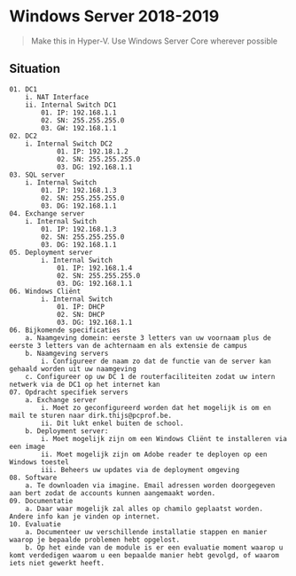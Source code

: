 # Windows Server 2018-2019

> Make this in Hyper-V.
> Use Windows Server Core wherever possible


## Situation

    01. DC1
        i. NAT Interface
        ii. Internal Switch DC1
            01. IP: 192.168.1.1
            02. SN: 255.255.255.0
            03. GW: 192.168.1.1
    02. DC2
        i. Internal Switch DC2
                01. IP: 192.18.1.2
                02. SN: 255.255.255.0
                03. DG: 192.168.1.1
    03. SQL server
        i. Internal Switch
            01. IP: 192.168.1.3
            02. SN: 255.255.255.0
            03. DG: 192.168.1.1
    04. Exchange server
        i. Internal Switch
            01. IP: 192.168.1.3
            02. SN: 255.255.255.0
            03. DG: 192.168.1.1
    05. Deployment server
            i. Internal Switch
                01. IP: 192.168.1.4
                02. SN: 255.255.255.0
                03. DG: 192.168.1.1
    06. Windows Cliënt
            i. Internal Switch
                01. IP: DHCP
                02. SN: DHCP
                03. DG: 192.168.1.1
    06. Bijkomende specificaties
        a. Naamgeving domein: eerste 3 letters van uw voornaam plus de eerste 3 letters van de achternaam en als extensie de campus
        b. Naamgeving servers
            i. Configureer de naam zo dat de functie van de server kan gehaald worden uit uw naamgeving
        c. Configureer op uw DC 1 de routerfaciliteiten zodat uw intern netwerk via de DC1 op het internet kan
    07. Opdracht specifiek servers
        a. Exchange server
            i. Moet zo geconfigureerd worden dat het mogelijk is om en mail te sturen naar dirk.thijs@pcprof.be.
            ii. Dit lukt enkel buiten de school.
        b. Deployment server:
            i. Moet mogelijk zijn om een Windows Cliënt te installeren via een image
            ii. Moet mogelijk zijn om Adobe reader te deployen op een Windows toestel
            iii. Beheers uw updates via de deployment omgeving
    08. Software
        a. Te downloaden via imagine. Email adressen worden doorgegeven aan bert zodat de accounts kunnen aangemaakt worden.
    09. Documentatie
        a. Daar waar mogelijk zal alles op chamilo geplaatst worden. Andere info kan je vinden op internet.
    10. Evaluatie
        a. Documenteer uw verschillende installatie stappen en manier waarop je bepaalde problemen hebt opgelost.
        b. Op het einde van de module is er een evaluatie moment waarop u komt verdedigen waarom u een bepaalde manier hebt gevolgd, of waarom iets niet gewerkt heeft.
